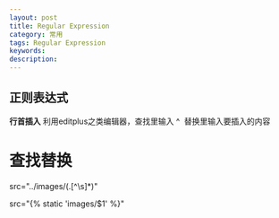 ```yaml
---
layout: post
title: Regular Expression
category: 常用
tags: Regular Expression
keywords: 
description: 
---
```


## 正则表达式
**行首插入**  利用editplus之类编辑器，查找里输入 ^  替换里输入要插入的内容

# 查找替换

src="../images/(.[^\s]*)"

src="{\% static 'images/$1' \%}"


